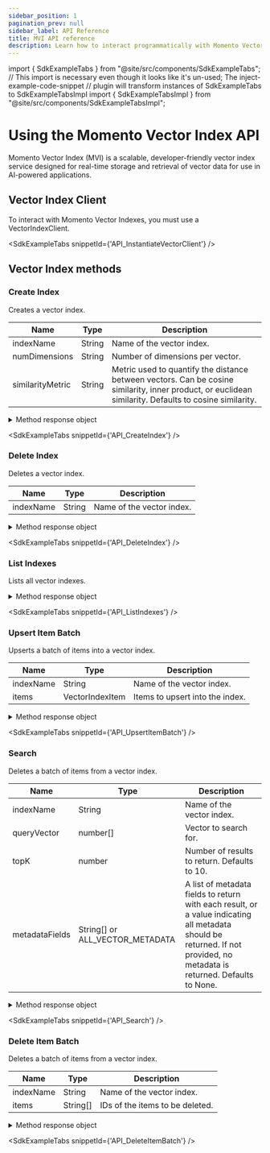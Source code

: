 ```yaml
---
sidebar_position: 1
pagination_prev: null
sidebar_label: API Reference
title: MVI API reference
description: Learn how to interact programmatically with Momento Vector Index API.
---
```


import { SdkExampleTabs } from "@site/src/components/SdkExampleTabs";
// This import is necessary even though it looks like it's un-used; The inject-example-code-snippet
// plugin will transform instances of SdkExampleTabs to SdkExampleTabsImpl
import { SdkExampleTabsImpl } from "@site/src/components/SdkExampleTabsImpl";

# Using the Momento Vector Index API
Momento Vector Index (MVI) is a scalable, developer-friendly vector index service designed for real-time storage and retrieval of vector data for use in AI-powered applications.

## Vector Index Client

To interact with Momento Vector Indexes, you must use a VectorIndexClient.

<SdkExampleTabs snippetId={'API_InstantiateVectorClient'} />

## Vector Index methods

### Create Index
Creates a vector index.

| Name             | Type   | Description                                                                                                                                            |
|------------------|--------|--------------------------------------------------------------------------------------------------------------------------------------------------------|
| indexName        | String | Name of the vector index.                                                                                                                              |
| numDimensions    | String | Number of dimensions per vector.                                                                                                                       |
| similarityMetric | String | Metric used to quantify the distance between vectors. Can be cosine similarity, inner product, or euclidean similarity. Defaults to cosine similarity. |


<details>
  <summary>Method response object</summary>

* Success
* AlreadyExists
* Error

See [response objects](./response-objects.md) for specific information.

</details>

<SdkExampleTabs snippetId={'API_CreateIndex'} />

### Delete Index
Deletes a vector index.

| Name      | Type            | Description               |
|-----------| --------------- |---------------------------|
| indexName | String          | Name of the vector index. |

<details>
  <summary>Method response object</summary>

* Success
* Error

See [response objects](./response-objects.md) for specific information.

</details>

<SdkExampleTabs snippetId={'API_DeleteIndex'} />

### List Indexes
Lists all vector indexes.

<details>
  <summary>Method response object</summary>

* Success
    * getIndexes(): VectorIndexInfo[]
        * VectorIndexInfo:
            * getName(): string
* Error

See [response objects](./response-objects.md) for specific information.

</details>

<SdkExampleTabs snippetId={'API_ListIndexes'} />

### Upsert Item Batch
Upserts a batch of items into a vector index.


| Name      | Type            | Description                     |
|-----------|-----------------|---------------------------------|
| indexName | String          | Name of the vector index.       |
| items     | VectorIndexItem | Items to upsert into the index. |

<details>
  <summary>Method response object</summary>

* Success
* Error

See [response objects](./response-objects.md) for specific information.

</details>

<SdkExampleTabs snippetId={'API_UpsertItemBatch'} />

### Search
Deletes a batch of items from a vector index.


| Name           | Type                            | Description                                                                                                                                                              |
|----------------|---------------------------------|--------------------------------------------------------------------------------------------------------------------------------------------------------------------------|
| indexName      | String                          | Name of the vector index.                                                                                                                                                |
| queryVector    | number[]                        | Vector to search for.                                                                                                                                                    |
| topK           | number                          | Number of results to return. Defaults to 10.                                                                                                                             |
| metadataFields | String[] or ALL_VECTOR_METADATA | A list of metadata fields to return with each result, or a value indicating all metadata should be returned. If not provided, no metadata is returned. Defaults to None. |

<details>
  <summary>Method response object</summary>

* Success
    * hits(): SearchHit[]
        * SearchHit: 
            * id: string
            * score: number
            * metadata: Map<string, string>
* Error

See [response objects](./response-objects.md) for specific information.

</details>

<SdkExampleTabs snippetId={'API_Search'} />

### Delete Item Batch
Deletes a batch of items from a vector index.


| Name      | Type     | Description                     |
|-----------|----------|---------------------------------|
| indexName | String   | Name of the vector index.       |
| items     | String[] | IDs of the items to be deleted. |

<details>
  <summary>Method response object</summary>

* Success
* Error

See [response objects](./response-objects.md) for specific information.

</details>

<SdkExampleTabs snippetId={'API_DeleteItemBatch'} />
